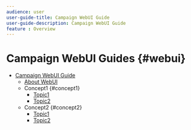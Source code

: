 ```yaml
---
audience: user
user-guide-title: Campaign WebUI Guide
user-guide-description: Campaign WebUI Guide
feature : Overview
---
```


# Campaign WebUI Guides {#webui}

+ [Campaign WebUI Guide](home.md)
     + [About WebUI](about-webui.md)
     + Concept1 {#concept1}
       + [Topic1](concept1/topic1.md)
       + [Topic2](concept1/topic2.md)
     + Concept2 {#concept2}
       + [Topic1](concept2/topic1.md)
       + [Topic2](concept2/topic2.md)

